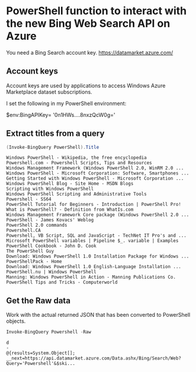 PowerShell function to interact with the new Bing Web Search API on Azure
==========================================================

You need a Bing Search account key.
https://datamarket.azure.com/

Account keys 
-------------

Account keys are used by applications to access Windows Azure Marketplace dataset subscriptions.

I set the following in my PowerShell environment:

$env:BingAPIKey= '0n1HWs....8nxzQcW0g='


Extract titles from a query
---------------------------

```PowerShell
(Invoke-BingQuery PowerShell).Title
```
    Windows PowerShell - Wikipedia, the free encyclopedia
    Powershell.com - Powershell Scripts, Tips and Resources
    Windows Management Framework (Windows PowerShell 2.0, WinRM 2.0 ...
    Windows PowerShell - Microsoft Corporation: Software, Smartphones ...
    Getting Started with Windows PowerShell - Microsoft Corporation ...
    Windows PowerShell Blog - Site Home - MSDN Blogs
    Scripting with Windows PowerShell
    Windows PowerShell Scripting and Administrative Tools
    Powershell - SS64
    PowerShell Tutorial for Beginners - Introduction | PowerShell Pro!
    What is PowerShell? - Definition from WhatIs.com
    Windows Management Framework Core package (Windows PowerShell 2.0 ...
    PowerShell - James Kovacs' Weblog
    PowerShell 2.0 commands
    Powershell.CA
    Powershell, VB Script, SQL and JavaScript - TechNet IT Pro's and ...
    Microsoft PowerShell variables | Pipeline $_. variable | Examples
    PowerShell Cookbook - John D. Cook
    The PowerShell Guy
    Download: Windows PowerShell 1.0 Installation Package for Windows ...
    PowerShellPack - Home
    Download: Windows PowerShell 1.0 English-Language Installation ...
    PowerShell.nu | Windows PowerShell
    Manning: Windows PowerShell in Action - Manning Publications Co.
    PowerShell Tips and Tricks - Computerworld

Get the Raw data
----------------
Work with the actual returned JSON that has been converted to PowerShell objects.

```PowerShell
Invoke-BingQuery Powershell -Raw
```
    d
    -
    @{results=System.Object[]; __next=https://api.datamarket.azure.com/Data.ashx/Bing/Search/Web?Query='Powershell'&$ski...